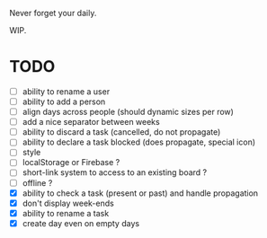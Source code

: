 Never forget your daily.

WIP.

# TODO

- [ ] ability to rename a user
- [ ] ability to add a person
- [ ] align days across people (should dynamic sizes per row)
- [ ] add a nice separator between weeks
- [ ] ability to discard a task (cancelled, do not propagate)
- [ ] ability to declare a task blocked (does propagate, special icon)
- [ ] style
- [ ] localStorage or Firebase ?
- [ ] short-link system to access to an existing board ?
- [ ] offline ?
- [x] ability to check a task (present or past) and handle propagation 
- [x] don't display week-ends
- [x] ability to rename a task
- [x] create day even on empty days
